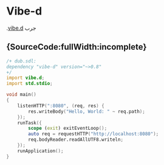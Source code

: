 # Vibe-d

.[vibe.d](http://vibed.org) جرب

## {SourceCode:fullWidth:incomplete}

```d
/+ dub.sdl:
dependency "vibe-d" version="~>0.8"
+/
import vibe.d;
import std.stdio;

void main()
{
    listenHTTP(":8080", (req, res) {
        res.writeBody("Hello, World: " ~ req.path);
    });
    runTask({
        scope (exit) exitEventLoop();
        auto req = requestHTTP("http://localhost:8080");
        req.bodyReader.readAllUTF8.writeln;
    });
    runApplication();
}
```
